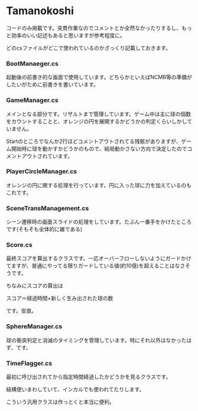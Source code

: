 # Tamanokoshi

コードのみ掲載です。突貫作業なのでコメントとか全然なかったりするし、もっと効率のいい記述もあると思いますが参考程度に。

どのcsファイルがどこで使われているのかざっくり記載しておきます。
### BootManaeger.cs
起動後の前書き的な画面で使用しています。どちらかといえばNCMB等の準備がしたいがために前書きを書いています。

### GameManager.cs
メインとなる部分です。リザルトまで管理しています。ゲーム中は主に球の個数をカウントすることと、オレンジの円を展開するかどうかの判定くらいしかしていません。

Startのところでなんか2行ほどコメントアウトされてる残骸がありますが、ゲーム開始時に球を動かすかどうかのもので、結局動かさない方向で決定したのでコメントアウトされています。

### PlayerCircleManager.cs
オレンジの円に関する処理を行っています。円に入った球に力を加えているのもこれです。

### SceneTransManagement.cs
シーン遷移時の画面スライドの処理をしています。たぶん一番手をかけたところです(そもそも全体的に雑である)

### Score.cs
最終スコアを算出するクラスです。一応オーバーフローしないようにガードかけてますが、普通にやってる限りガードしている値(約10億)を超えることはなさそうです。

ちなみにスコアの算出は

スコア＝経過時間×新しく生み出された球の数

です。安直。

### SphereManager.cs
球の衝突判定と消滅のタイミングを管理しています。特にそれ以外はなかったはず、です。

### TimeFlagger.cs
最初に呼び出されてから指定時間経過したかどうかを見るクラスです。

結構使いまわしていて、インカルでも使われてたりします。

こういう汎用クラスは作っとくと本当に便利。
